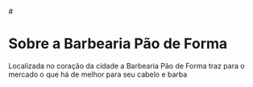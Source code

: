 #<!DOCTYPE html>
<html lang = "pt-br">
<head>
<meta charset = "UTF-8">
<title>Barbearia MP</title>
<link hel = "stylesheet" href = "style.css">
</head>
<body>
<h1>Sobre a Barbearia Pão de Forma</h1>
<p>Localizada no coração da cidade a Barbearia Pão de Forma
traz para o mercado o que há de melhor para seu cabelo e barba</p>
</body>
</html>